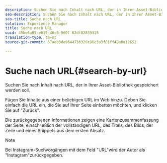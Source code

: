 ```yaml
---
description: Suchen Sie nach Inhalt nach URL, der in Ihrer Asset-Bibliothek gespeichert werden soll.
seo-description: Suchen Sie nach Inhalt nach URL, der in Ihrer Asset-Bibliothek gespeichert werden soll.
seo-title: Suche nach URL
solution: Experience Manager
title: Suche nach URL
uuid: 45be6a85-e615-46c6-9601-82df02839315
translation-type: tm+mt
source-git-commit: 67aeb3de964473b326c88c3a3f81ff48a6a12652

---
```



# Suche nach URL{#search-by-url}

Suchen Sie nach Inhalt nach URL, der in Ihrer Asset-Bibliothek gespeichert werden soll.

Fügen Sie Inhalte aus einer beliebigen URL im Web hinzu. Geben Sie einfach die URL ein, die Sie auf Ihrer Seite einbetten möchten, und klicken Sie auf "Zurück".

Die zurückgegebenen Informationen zeigen eine Kartenzusammenfassung der Seite, einschließlich der vollständigen URL, des Titels, des Bilds, der Zeile und eines Snippets aus dem ersten Absatz.

>[!NOTE]
>
>Bei Instagram-Suchvorgängen mit dem Feld "URL"wird der Autor als "Instagram"zurückgegeben.

